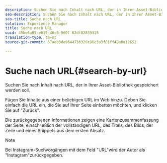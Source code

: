 ```yaml
---
description: Suchen Sie nach Inhalt nach URL, der in Ihrer Asset-Bibliothek gespeichert werden soll.
seo-description: Suchen Sie nach Inhalt nach URL, der in Ihrer Asset-Bibliothek gespeichert werden soll.
seo-title: Suche nach URL
solution: Experience Manager
title: Suche nach URL
uuid: 45be6a85-e615-46c6-9601-82df02839315
translation-type: tm+mt
source-git-commit: 67aeb3de964473b326c88c3a3f81ff48a6a12652

---
```



# Suche nach URL{#search-by-url}

Suchen Sie nach Inhalt nach URL, der in Ihrer Asset-Bibliothek gespeichert werden soll.

Fügen Sie Inhalte aus einer beliebigen URL im Web hinzu. Geben Sie einfach die URL ein, die Sie auf Ihrer Seite einbetten möchten, und klicken Sie auf "Zurück".

Die zurückgegebenen Informationen zeigen eine Kartenzusammenfassung der Seite, einschließlich der vollständigen URL, des Titels, des Bilds, der Zeile und eines Snippets aus dem ersten Absatz.

>[!NOTE]
>
>Bei Instagram-Suchvorgängen mit dem Feld "URL"wird der Autor als "Instagram"zurückgegeben.

